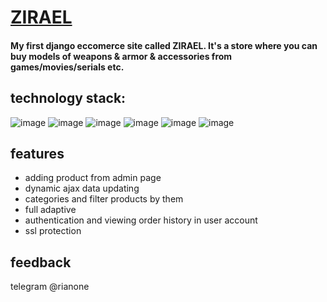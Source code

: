 # [ZIRAEL](https://zirael.shop/)

#### My first django eccomerce site called ZIRAEL. It's a store where you can buy models of weapons & armor & accessories from games/movies/serials etc.

## technology stack:
![image](https://img.shields.io/badge/Python-FFD43B?style=for-the-badge&logo=python&logoColor=blue)
![image](https://img.shields.io/badge/Django-092E20?style=for-the-badge&logo=django&logoColor=green)
![image](https://img.shields.io/badge/SQLite-07405E?style=for-the-badge&logo=sqlite&logoColor=white)
![image](https://img.shields.io/badge/HTML5-E34F26?style=for-the-badge&logo=html5&logoColor=white)
![image](https://img.shields.io/badge/CSS3-1572B6?style=for-the-badge&logo=css3&logoColor=white)
![image](https://img.shields.io/badge/JavaScript-323330?style=for-the-badge&logo=javascript&logoColor=F7DF1E)

## features
- adding product from admin page
- dynamic ajax data updating
- categories and filter products by them
- full adaptive
- authentication and viewing order history in user account
- ssl protection

## feedback
telegram @rianone
